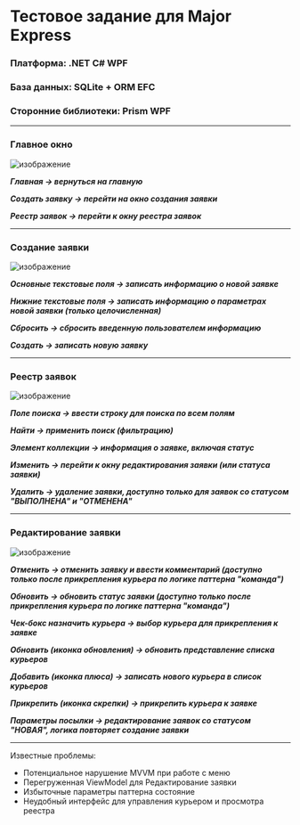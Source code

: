 Тестовое задание для Major Express
=====================
### Платформа: .NET C# WPF

### База данных: SQLite + ORM EFC

### Сторонние библиотеки: Prism WPF
---
### Главное окно

![изображение](https://github.com/user-attachments/assets/b3f9b95d-fb0a-44ba-9f24-6dc9a13ac21f)

***Главная -> вернуться на главную***

***Создать заявку -> перейти на окно создания заявки***

***Реестр заявок -> перейти к окну реестра заявок***

---
### Создание заявки

![изображение](https://github.com/user-attachments/assets/8132e3c5-82f5-4f67-a593-252fc5ddc4b5)

***Основные текстовые поля -> записать информацию о новой заявке***

***Нижние текстовые поля -> записать информацию о параметрах новой заявки (только целочисленная)***

***Сбросить -> сбросить введенную пользователем информацию***

***Создать -> записать новую заявку***

---
### Реестр заявок

![изображение](https://github.com/user-attachments/assets/c69dbb5f-8ea3-495d-a6e5-f55bbd5780f5)

***Поле поиска -> ввести строку для поиска по всем полям***

***Найти -> применить поиск (фильтрацию)***

***Элемент коллекции -> информация о заявке, включая статус***

***Изменить -> перейти к окну редактирования заявки (или статуса заявки)***

***Удалить -> удаление заявки, доступно только для заявок со статусом "ВЫПОЛНЕНА" и "ОТМЕНЕНА"***

---
### Редактирование заявки

![изображение](https://github.com/user-attachments/assets/1daa2c4d-05ed-499f-b5ec-1b6b19353a58)

***Отменить -> отменить заявку и ввести комментарий (доступно только после прикрепления курьера по логике паттерна "команда")***

***Обновить -> обновить статус заявки (доступно только после прикрепления курьера по логике паттерна "команда")***

***Чек-бокс назначить курьера -> выбор курьера для прикрепления к заявке***

***Обновить (иконка обновления) -> обновить представление списка курьеров***

***Добавить (иконка плюса) -> записать нового курьера в список курьеров***

***Прикрепить (иконка скрепки) -> прикрепить курьера к заявке***

***Параметры посылки -> редактирование заявок со статусом "НОВАЯ", логика повторяет создание заявки***

---

Известные проблемы:
- Потенциальное нарушение MVVM при работе с меню
- Перегруженная ViewModel для Редактирование заявки
- Избыточные параметры паттерна состояние
- Неудобный интерфейс для управления курьером и просмотра реестра

